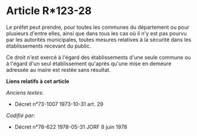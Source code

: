 # Article R*123-28

Le préfet peut prendre, pour toutes les communes du département ou pour plusieurs d'entre elles, ainsi que dans tous les cas
où il n'y est pas pourvu par les autorités municipales, toutes mesures relatives à la sécurité dans les établissements
recevant du public.

Ce droit n'est exercé à l'égard des établissements d'une seule commune ou à l'égard d'un seul établissement qu'après qu'une
mise en demeure adressée au maire est restée sans résultat.

**Liens relatifs à cet article**

_Anciens textes_:

  - Décret n°73-1007 1973-10-31 art. 29

_Codifié par_:

  - Décret n°78-622 1978-05-31 JORF 8 juin 1978
